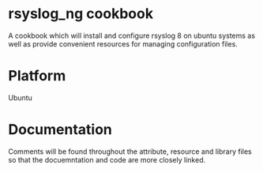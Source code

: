 # rsyslog_ng cookbook

A cookbook which will install and configure rsyslog 8 on ubuntu systems as well as provide convenient resources for managing configuration files. 

# Platform

Ubuntu

# Documentation

Comments will be found throughout the attribute, resource and library files so that the docuemntation and code are more closely linked. 

